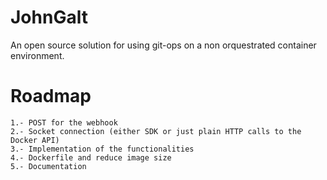 # JohnGalt
An open source solution for using git-ops on a non orquestrated container environment.

# Roadmap
	1.- POST for the webhook
	2.- Socket connection (either SDK or just plain HTTP calls to the Docker API)
	3.- Implementation of the functionalities
	4.- Dockerfile and reduce image size
	5.- Documentation
